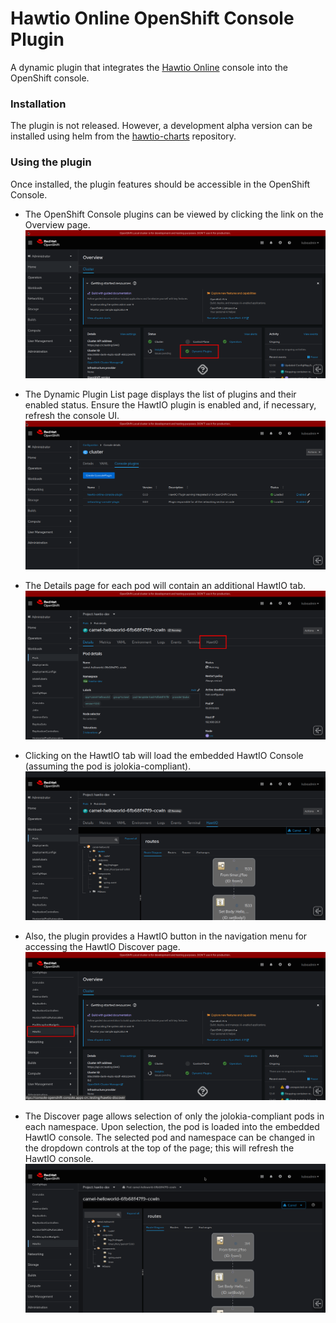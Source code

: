 # Hawtio Online OpenShift Console Plugin

A dynamic plugin that integrates the [Hawtio Online](github.com/hawtio/hawtio-online) console into the OpenShift console.


### Installation

The plugin is not released. However, a development alpha version can be installed using helm from the [hawtio-charts](https://github.com/hawtio/hawtio-charts) repository.


### Using the plugin

Once installed, the plugin features should be accessible in the OpenShift Console.

- The OpenShift Console plugins can be viewed by clicking the link on the Overview page.
![OCP Console Overview](https://github.com/hawtio/hawtio-online-console-plugin/blob/main/docs/images/ocp-console-overview-page.png?raw=true)


- The Dynamic Plugin List page displays the list of plugins and their enabled status. Ensure the HawtIO plugin is enabled and, if necessary, refresh the console UI.
![OCP Console Dynamic Plugin List](https://github.com/hawtio/hawtio-online-console-plugin/blob/main/docs/images/ocp-console-dynamic-plugin-list.png?raw=true)

- The Details page for each pod will contain an additional HawtIO tab.
![OCP Console Pod Details](https://github.com/hawtio/hawtio-online-console-plugin/blob/main/docs/images/ocp-console-pod-details.png?raw=true)

- Clicking on the HawtIO tab will load the embedded HawtIO Console (assuming the pod is jolokia-compliant).
![OCP Console Pod Details Hawtio Console](https://github.com/hawtio/hawtio-online-console-plugin/blob/main/docs/images/ocp-console-pod-hawtio-tab.png?raw=true)

- Also, the plugin provides a HawtIO button in the navigation menu for accessing the HawtIO Discover page.
![OCP Console HawtIO Nav Button](https://github.com/hawtio/hawtio-online-console-plugin/blob/main/docs/images/ocp-console-nav-hawtio.png?raw=true)

- The Discover page allows selection of only the jolokia-compliant pods in each namespace. Upon selection, the pod is loaded into the embedded HawtIO console. The selected pod and namespace can be changed in the dropdown controls at the top of the page; this will refresh the HawtIO console.
![OCP Console HawtIO Discover Page](https://github.com/hawtio/hawtio-online-console-plugin/blob/main/docs/images/ocp-console-nav-hawtio-clicked.png?raw=true)
